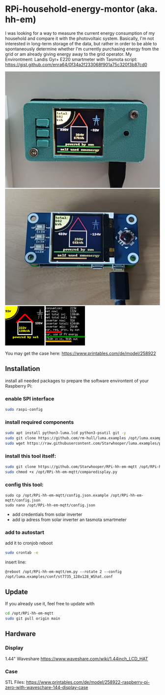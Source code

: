 # RPi-household-energy-montor (aka. hh-em) #

I was looking for a way to measure the current energy consumption of my household and compare it with the photovoltaic system.
Basically, I'm not interested in long-term storage of the data, but rather in order to be able to spontaneously determine whether I'm currently purchasing energy from the grid or am already giving energy away to the grid operator.
My Environtment: Landis Gyr+ E220 smartmeter with Tasmota script: https://gist.github.com/enra64/0f34a2f233068f901a75c320f3b87cd0

![status](readme/display.jpg)
![RPi Zero without case](readme/display_wo_case.jpg)
![Screen pretty](readme/householdenergyp.gif)
![Screen detail](readme/householdenergy.gif)

You may get the case here: https://www.printables.com/de/model/258922

## Installation
install all needed packages to prepare the software environtent of your Raspberry Pi:

### enable SPI interface
```bash
sudo raspi-config
```

### install required components
```bash
sudo apt install python3-luma.lcd python3-psutil git -y
sudo git clone https://github.com/rm-hull/luma.examples /opt/luma.examples
sudo wget https://raw.githubusercontent.com/Starwhooper/luma.examples/patch-1/conf/st7735_128x128_WShat.conf -O /opt/luma.examples/conf/st7735_128x128_WShat.conf
```

### install this tool itself:
```bash
sudo git clone https://github.com/Starwhooper/RPi-hh-em-mqtt /opt/RPi-hh-em-mqtt
sudo chmod +x /opt/RPi-hh-em-mqtt/comparedisplay.py
```

### config this tool:
```
sudo cp /opt/RPi-hh-em-mqtt/config.json.example /opt/RPi-hh-em-mqtt/config.json
sudo nano /opt/RPi-hh-em-mqtt/config.json
```
* add credentials from solar inverter
* add ip adress from solar inverter an tasmota smartmeter

### add to autostart ###
add it to cronjob reboot
```bash
sudo crontab -e
```
insert line:
```
@reboot /opt/RPi-hh-em-mqtt/em.py --rotate 2 --config /opt/luma.examples/conf/st7735_128x128_WShat.conf
```

## Update
If you already use it, feel free to update with
```bash
cd /opt/RPi-hh-em-mqtt
sudo git pull origin main
```

## Hardware
### Display
1.44" Waveshare
https://www.waveshare.com/wiki/1.44inch_LCD_HAT
### Case
STL Files: https://www.printables.com/de/model/258922-raspberry-pi-zero-with-waveschare-144-display-case
